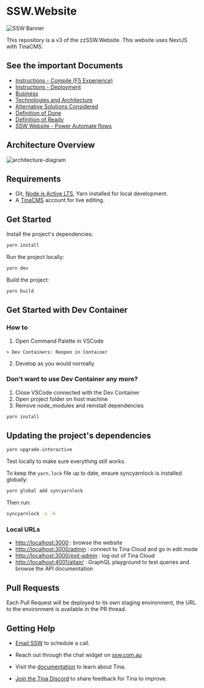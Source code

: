 # SSW.Website

![SSW Banner](https://user-images.githubusercontent.com/17246482/213943898-d3d7268c-0636-4469-ad47-4052302cf567.png)

This repository is a v3 of the zzSSW.Website. This website uses NextJS with TinaCMS.

## See the important Documents

- [Instructions - Compile (F5 Experience)](<https://github.com/SSWConsulting/SSW.Website/wiki/Instructions---Compile-(F5-Experience)>)
- [Instructions - Deployment](https://github.com/SSWConsulting/SSW.Website/wiki/Instructions---Deployment)
- [Business](https://github.com/SSWConsulting/SSW.Website/wiki/Business)
- [Technologies and Architecture](https://github.com/SSWConsulting/SSW.Website/wiki/Technologies-and-Architecture)
- [Alternative Solutions Considered](https://github.com/SSWConsulting/SSW.Website/wiki/Alternative-Solutions-Considered)
- [Definition of Done](https://github.com/SSWConsulting/SSW.Website/wiki/Definition-of-Done)
- [Definition of Ready](https://github.com/SSWConsulting/SSW.Website/wiki/Definition-of-Ready)
- [SSW Website - Power Automate flows](https://github.com/SSWConsulting/SSW.Website/wiki/Power-Automate-Flows)

## Architecture Overview

![architecture-diagram](https://user-images.githubusercontent.com/17246482/213947700-2ab46353-5e1b-4e65-9681-9fddf69fdda0.png)

## Requirements

- Git, [Node.js Active LTS](https://nodejs.org/en/about/releases/), Yarn installed for local development.
- A [TinaCMS](https://app.tina.io) account for live editing.

## Get Started

Install the project's dependencies:

```bash
yarn install
```

Run the project locally:

```bash
yarn dev
```

Build the project:

```bash
yarn build
```

## Get Started with Dev Container

### How to

1. Open Command Palette in VSCode

```vscode
> Dev Containers: Reopen in Container
```

2. Develop as you would normally

### **Don't want to use Dev Container any more?**

1. Close VSCode connected with the Dev Container
2. Open project folder on host machine
3. Remove node_modules and reinstall dependencies

```bash
yarn install
```

## Updating the project's dependencies

```bash
yarn upgrade-interactive
```

Test locally to make sure everything still works.

To keep the `yarn.lock` file up to date, ensure syncyarnlock is installed globally:

```bash
yarn global add syncyarnlock
```

Then run:

```bash
syncyarnlock -s -k
```

### Local URLs

- <http://localhost:3000> : browse the website
- <http://localhost:3000/admin> : connect to Tina Cloud and go in edit mode
- <http://localhost:3000/exit-admin> : log out of Tina Cloud
- <http://localhost:4001/altair/> : GraphQL playground to test queries and browse the API documentation

## Pull Requests

Each Pull Request will be deployed to its own staging environment, the URL to the environment is available in the PR thread.

## Getting Help

- [Email SSW](mailto:info@ssw.com.au) to schedule a call.
- Reach out through the chat widget on [ssw.com.au](https://www.ssw.com.au)

- Visit the [documentation](https://tina.io/docs/) to learn about Tina.
- [Join the Tina Discord](https://discord.gg/zumN63Ybpf) to share feedback for Tina to improve.
